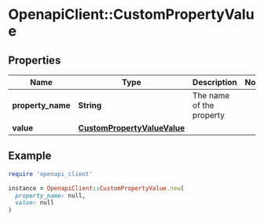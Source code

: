 # OpenapiClient::CustomPropertyValue

## Properties

| Name | Type | Description | Notes |
| ---- | ---- | ----------- | ----- |
| **property_name** | **String** | The name of the property |  |
| **value** | [**CustomPropertyValueValue**](CustomPropertyValueValue.md) |  |  |

## Example

```ruby
require 'openapi_client'

instance = OpenapiClient::CustomPropertyValue.new(
  property_name: null,
  value: null
)
```

